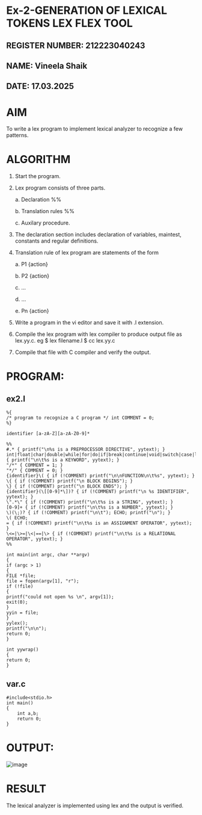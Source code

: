 # Ex-2-GENERATION OF LEXICAL TOKENS LEX FLEX TOOL
## REGISTER NUMBER: 212223040243
## NAME: Vineela Shaik
## DATE: 17.03.2025
# AIM
To write a lex program to implement lexical analyzer to recognize a few patterns.
# ALGORITHM

1.	Start the program.

2.	Lex program consists of three parts.

     a.	Declaration %%

     b.	Translation rules %%

     c.	Auxilary procedure.

3.	The declaration section includes declaration of variables, maintest, constants and regular definitions.
4.	Translation rule of lex program are statements of the form

    a.	P1 {action}

    b.	P2 {action}

    c.	…

    d.	…

    e.	Pn {action}

5.	Write a program in the vi editor and save it with .l extension.

6.	Compile the lex program with lex compiler to produce output file as lex.yy.c. eg $ lex filename.l $ cc lex.yy.c
7.	Compile that file with C compiler and verify the output.

# PROGRAM:
## ex2.l
```
%{
/* program to recognize a C program */ int COMMENT = 0;
%}

identifier [a-zA-Z][a-zA-Z0-9]*

%%
#.* { printf("\n%s is a PREPROCESSOR DIRECTIVE", yytext); } 
int|float|char|double|while|for|do|if|break|continue|void|switch|case|long|struct|const|typedef|return|else|goto { printf("\n\t%s is a KEYWORD", yytext); }
"/*" { COMMENT = 1; }
"*/" { COMMENT = 0; }
{identifier}\( { if (!COMMENT) printf("\n\nFUNCTION\n\t%s", yytext); }
\{ { if (!COMMENT) printf("\n BLOCK BEGINS"); }
\} { if (!COMMENT) printf("\n BLOCK ENDS"); }
{identifier}(\[[0-9]*\])? { if (!COMMENT) printf("\n %s IDENTIFIER", yytext); }
\".*\" { if (!COMMENT) printf("\n\t%s is a STRING", yytext); }
[0-9]+ { if (!COMMENT) printf("\n\t%s is a NUMBER", yytext); }
\)(\;)? { if (!COMMENT) printf("\n\t"); ECHO; printf("\n"); }
\( ECHO;
= { if (!COMMENT) printf("\n\t%s is an ASSIGNMENT OPERATOR", yytext); }
\<=|\>=|\<|==|\> { if (!COMMENT) printf("\n\t%s is a RELATIONAL OPERATOR", yytext); }
%%

int main(int argc, char **argv) 
{ 
if (argc > 1) 
{
FILE *file;
file = fopen(argv[1], "r"); 
if (!file) 
{
printf("could not open %s \n", argv[1]); 
exit(0);
}
yyin = file;
}
yylex(); 
printf("\n\n"); 
return 0;
}
 
int yywrap() 
{ 
return 0;
}

```
## var.c
```
#include<stdio.h>
int main()
{
    int a,b;
    return 0;
}
```


# OUTPUT:
![image](https://github.com/user-attachments/assets/38030fdb-7df0-47ad-9e5f-b635cb7a3314)




# RESULT
The lexical analyzer is implemented using lex and the output is verified.
